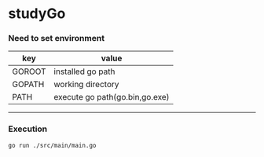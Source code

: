 # studyGo


### Need to set environment

| key | value |
| ---- | ---- |
| GOROOT | installed go path |
| GOPATH | working directory |
| PATH | execute go path(go.bin,go.exe) |

---
### Execution
```
go run ./src/main/main.go
```

